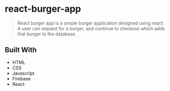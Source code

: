 # react-burger-app

> React burger app is a simple burger application designed using react: A user can request for a burger, and continue to checkout which adds that burger to the database.

## Built With

- HTML
- CSS
- Javascript
- Firebase
- React

